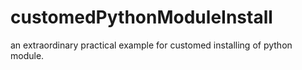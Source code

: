customedPythonModuleInstall
===========================

an extraordinary practical example for customed installing of python module.
